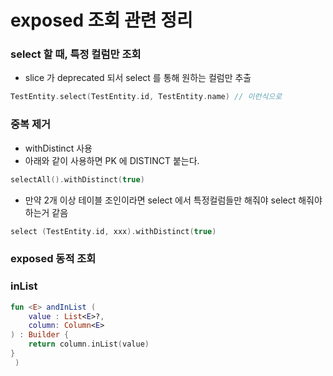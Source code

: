 # exposed 조회 관련 정리

### select 할 때, 특정 컬럼만 조회
- slice 가 deprecated 되서 select 를 통해 원하는 컬럼만 추출

```kotlin
TestEntity.select(TestEntity.id, TestEntity.name) // 이런식으로
```


### 중복 제거
- withDistinct 사용
- 아래와 같이 사용하면 PK 에 DISTINCT 붙는다.

```kotlin
selectAll().withDistinct(true)
```

- 만약 2개 이상 테이블 조인이라면 select 에서 특정컬럼들만 해줘야 select 해줘야하는거 같음
```kotlin
select (TestEntity.id, xxx).withDistinct(true)
```

### exposed 동적 조회

### inList

```kotlin
fun <E> andInList (
    value : List<E>?,
    column: Column<E>
) : Builder {
    return column.inList(value)
}
 )
```

